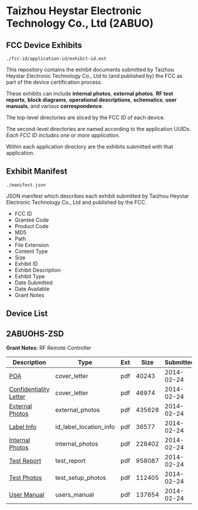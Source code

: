 # Taizhou Heystar Electronic Technology Co., Ltd (2ABUO)
## FCC Device Exhibits

```
./fcc-id/application-id/exhibit-id.ext
```

This repository contains the exhibit documents submitted by Taizhou Heystar Electronic Technology Co., Ltd to (and published by) the FCC as part of the device certification process.

These exhibits can include **internal photos**, **external photos**, **RF test reports**, **block diagrams**, **operational descriptions**, **schematics**, **user manuals**, and various **correspondence**.

The top-level directories are sliced by the FCC ID of each device.

The second-level directories are named according to the application UUIDs. *Each FCC ID includes one or more application.*

Within each application directory are the exhibits submitted with that application. 

## Exhibit Manifest

```
./manifest.json
```

JSON manifest which describes each exhibit submitted by Taizhou Heystar Electronic Technology Co., Ltd and published by the FCC.

- FCC ID
- Grantee Code
- Product Code
- MD5
- Path
- File Extension
- Content Type
- Size
- Exhibit ID
- Exhibit Description
- Exhibit Type
- Date Submitted
- Date Available
- Grant Notes

## Device List
## 2ABUOHS-ZSD
**Grant Notes:** RF Remote Controller

| Description | Type | Ext | Size | Submitted | Available |
| ----------- | ---- | --- | ---- | --------- | --------- |
| [POA](2ABUOHS-ZSD/f6ee5fd1c0da855ec3b24a90cdf83645/2198769.pdf) | cover_letter | pdf | 40243 | 2014-02-24 | 2014-02-24 |
| [Confidentiality Letter](2ABUOHS-ZSD/f6ee5fd1c0da855ec3b24a90cdf83645/2198773.pdf) | cover_letter | pdf | 46974 | 2014-02-24 | 2014-02-24 |
| [External Photos](2ABUOHS-ZSD/f6ee5fd1c0da855ec3b24a90cdf83645/2198770.pdf) | external_photos | pdf | 435628 | 2014-02-24 | 2014-02-24 |
| [Label Info](2ABUOHS-ZSD/f6ee5fd1c0da855ec3b24a90cdf83645/2198772.pdf) | id_label_location_info | pdf | 36577 | 2014-02-24 | 2014-02-24 |
| [Internal Photos](2ABUOHS-ZSD/f6ee5fd1c0da855ec3b24a90cdf83645/2198771.pdf) | internal_photos | pdf | 228402 | 2014-02-24 | 2014-02-24 |
| [Test Report](2ABUOHS-ZSD/f6ee5fd1c0da855ec3b24a90cdf83645/2198775.pdf) | test_report | pdf | 958087 | 2014-02-24 | 2014-02-24 |
| [Test Photos](2ABUOHS-ZSD/f6ee5fd1c0da855ec3b24a90cdf83645/2198774.pdf) | test_setup_photos | pdf | 112405 | 2014-02-24 | 2014-02-24 |
| [User Manual](2ABUOHS-ZSD/f6ee5fd1c0da855ec3b24a90cdf83645/2198776.pdf) | users_manual | pdf | 137654 | 2014-02-24 | 2014-02-24 |
